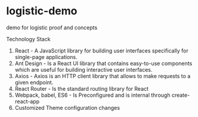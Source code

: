 # logistic-demo

demo for logistic proof and concepts

Technology Stack

1. React - A JavaScript library for building user interfaces specifically for single-page applications.
2. Ant Design - Is a React UI library that contains easy-to-use components which are useful for building interactive user interfaces.
3. Axios - Axios is an HTTP client library that allows to make requests to a given endpoint.
4. React Router - Is the standard routing library for React
5. Webpack, babel, ES6 - Is Preconfigured and is internal through create-react-app
6. Customized Theme configuration changes
